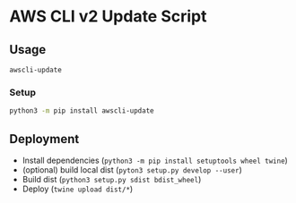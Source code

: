 # AWS CLI v2 Update Script

## Usage
`awscli-update`

### Setup
```bash
python3 -m pip install awscli-update
```
## Deployment
- Install dependencies (`python3 -m pip install setuptools wheel twine`)
- (optional) build local dist (`pyton3 setup.py develop --user`)
- Build dist (`python3 setup.py sdist bdist_wheel`)
- Deploy (`twine upload dist/*`)
